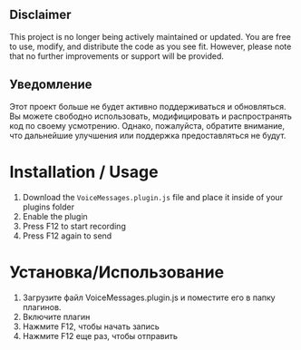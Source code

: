## Disclaimer

This project is no longer being actively maintained or updated. You are free to use, modify, and distribute the code as you see fit. However, please note that no further improvements or support will be provided.

## Уведомление

Этот проект больше не будет активно поддерживаться и обновляться. Вы можете свободно использовать, модифицировать и распространять код по своему усмотрению. Однако, пожалуйста, обратите внимание, что дальнейшие улучшения или поддержка предоставляться не будут.

# Installation / Usage

1. Download the `VoiceMessages.plugin.js` file and place it inside of your plugins folder
2. Enable the plugin
3. Press F12 to start recording
4. Press F12 again to send

# Установка/Использование

1. Загрузите файл VoiceMessages.plugin.js и поместите его в папку плагинов.
2. Включите плагин
3. Нажмите F12, чтобы начать запись
4. Нажмите F12 еще раз, чтобы отправить
